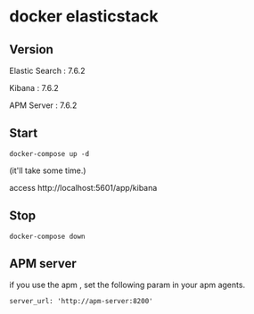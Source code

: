 # docker elasticstack

## Version 

Elastic Search : 7.6.2

Kibana : 7.6.2

APM Server : 7.6.2


## Start

~~~
docker-compose up -d
~~~

(it'll take some time.)

access http://localhost:5601/app/kibana


## Stop

~~~
docker-compose down
~~~

## APM server

if you use the apm , set the following param in your apm agents.

~~~
server_url: 'http://apm-server:8200'
~~~
